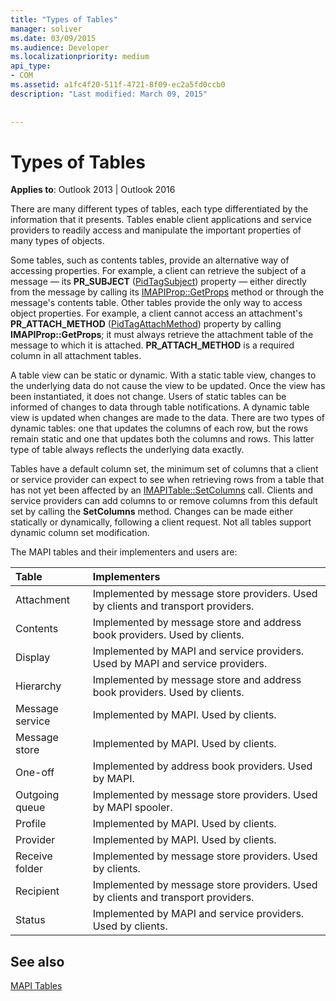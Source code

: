 ```yaml
---
title: "Types of Tables"
manager: soliver
ms.date: 03/09/2015
ms.audience: Developer
ms.localizationpriority: medium
api_type:
- COM
ms.assetid: a1fc4f20-511f-4721-8f09-ec2a5fd0ccb0
description: "Last modified: March 09, 2015"
 
 
---
```


# Types of Tables

  
  
**Applies to**: Outlook 2013 | Outlook 2016 
  
There are many different types of tables, each type differentiated by the information that it presents. Tables enable client applications and service providers to readily access and manipulate the important properties of many types of objects. 
  
Some tables, such as contents tables, provide an alternative way of accessing properties. For example, a client can retrieve the subject of a message — its **PR_SUBJECT** ([PidTagSubject](pidtagsubject-canonical-property.md)) property — either directly from the message by calling its [IMAPIProp::GetProps](imapiprop-getprops.md) method or through the message's contents table. Other tables provide the only way to access object properties. For example, a client cannot access an attachment's **PR_ATTACH_METHOD** ([PidTagAttachMethod](pidtagattachmethod-canonical-property.md)) property by calling **IMAPIProp::GetProps**; it must always retrieve the attachment table of the message to which it is attached. **PR_ATTACH_METHOD** is a required column in all attachment tables. 
  
A table view can be static or dynamic. With a static table view, changes to the underlying data do not cause the view to be updated. Once the view has been instantiated, it does not change. Users of static tables can be informed of changes to data through table notifications. A dynamic table view is updated when changes are made to the data. There are two types of dynamic tables: one that updates the columns of each row, but the rows remain static and one that updates both the columns and rows. This latter type of table always reflects the underlying data exactly.
  
Tables have a default column set, the minimum set of columns that a client or service provider can expect to see when retrieving rows from a table that has not yet been affected by an [IMAPITable::SetColumns](imapitable-setcolumns.md) call. Clients and service providers can add columns to or remove columns from this default set by calling the **SetColumns** method. Changes can be made either statically or dynamically, following a client request. Not all tables support dynamic column set modification. 
  
The MAPI tables and their implementers and users are:
  
|**Table**|**Implementers**|
|:-----|:-----|
|Attachment  <br/> |Implemented by message store providers. Used by clients and transport providers. |
|Contents  <br/> |Implemented by message store and address book providers. Used by clients. |
|Display  <br/> |Implemented by MAPI and service providers. Used by MAPI and service providers. |
|Hierarchy  <br/> |Implemented by message store and address book providers. Used by clients. |
|Message service  <br/> |Implemented by MAPI. Used by clients. |
|Message store  <br/> |Implemented by MAPI. Used by clients. |
|One-off  <br/> |Implemented by address book providers. Used by MAPI. |
|Outgoing queue  <br/> |Implemented by message store providers. Used by MAPI spooler. |
|Profile  <br/> |Implemented by MAPI. Used by clients. |
|Provider  <br/> |Implemented by MAPI. Used by clients. |
|Receive folder  <br/> |Implemented by message store providers. Used by clients. |
|Recipient  <br/> |Implemented by message store providers. Used by clients and transport providers. |
|Status  <br/> |Implemented by MAPI and service providers. Used by clients. |
   
## See also



[MAPI Tables](mapi-tables.md)

